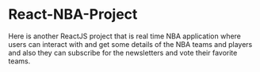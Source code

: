 # React-NBA-Project
Here is another ReactJS project that is real time NBA application where users can interact with and get some details of the NBA teams and players and also they can subscribe for the newsletters and vote their favorite teams.
